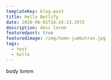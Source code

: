 ```yaml
---
templateKey: blog-post
title: Hello Netlify
date: 2020-06-01T10:24:13.197Z
description: desc lorem
featuredpost: true
featuredimage: /img/home-jumbotron.jpg
tags:
  - test
  - hello
---
```

body lorem